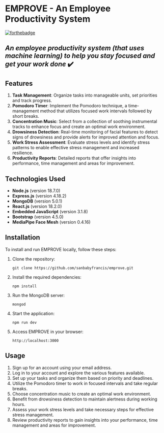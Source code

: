 # EMPROVE - An Employee Productivity System

[![forthebadge](https://forthebadge.com/images/badges/made-with-javascript.svg)](https://forthebadge.com)

## _An employee productivity system (that uses machine learning) to help you stay focused and get your work done_ ✔️

## Features
1. **Task Management**: Organize tasks into manageable units, set priorities and track progress.
2. **Pomodoro Timer**: Implement the Pomodoro technique, a time-management method that utilizes focused work intervals followed by short breaks.
3. **Concentration Music**: Select from a collection of soothing instrumental tracks to enhance focus and create an optimal work environment.
4. **Drowsiness Detection**: Real-time monitoring of facial features to detect signs of drowsiness and provide alerts for improved attention and focus.
5. **Work Stress Assessment**: Evaluate stress levels and identify stress patterns to enable effective stress management and increased resilience.
6. **Productivity Reports**: Detailed reports that offer insights into performance, time management and areas for improvement.

## Technologies Used

- **Node.js** (version 18.7.0)
- **Express.js** (version 4.18.2)
- **MongoDB** (version 5.0.1)
- **React.js** (version 18.2.0)
- **Embedded JavaScript** (version 3.1.8)
- **Bootstrap** (version 4.5.0)
- **MediaPipe Face Mesh** (version 0.4.16)

## Installation
To install and run EMPROVE locally, follow these steps:

1. Clone the repository:
   ```
   git clone https://github.com/sanbabyfrancis/emprove.git
   ```

2. Install the required dependencies:
   ```
   npm install
   ```

3. Run the MongoDB server:
   ```
   mongod
   ```

4. Start the application:
   ```
   npm run dev
   ```

5. Access EMPROVE in your browser:
   ```
   http://localhost:3000
   ```

## Usage
1. Sign up for an account using your email address.
2. Log in to your account and explore the various features available.
3. Set up your tasks and organize them based on priority and deadlines.
4. Utilize the Pomodoro timer to work in focused intervals and take regular breaks.
5. Choose concentration music to create an optimal work environment.
6. Benefit from drowsiness detection to maintain alertness during working hours.
7. Assess your work stress levels and take necessary steps for effective stress management.
8. Review productivity reports to gain insights into your performance, time management and areas for improvement.
